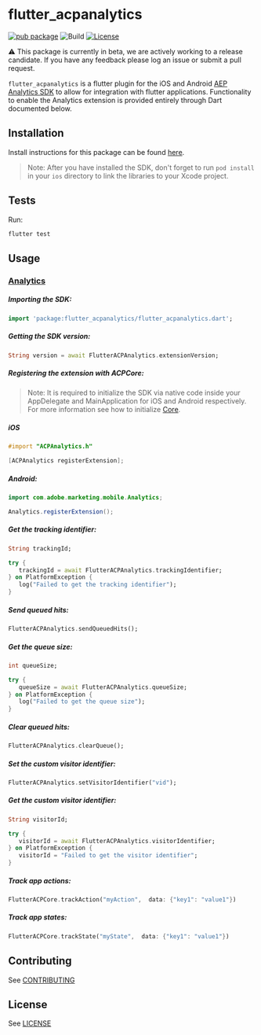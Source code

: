 # flutter_acpanalytics

[![pub package](https://img.shields.io/pub/v/flutter_acpanalytics.svg)](https://pub.dartlang.org/packages/flutter_acpanalytics) ![Build](https://github.com/adobe/flutter_acpanalytics/workflows/Dart%20Unit%20Tests%20+%20Android%20Build%20+%20iOS%20Build/badge.svg) [![License](https://img.shields.io/badge/License-Apache%202.0-blue.svg)](https://opensource.org/licenses/Apache-2.0)

⚠️ This package is currently in beta, we are actively working to a release candidate. If you have any feedback please log an issue or submit a pull request.

`flutter_acpanalytics` is a flutter plugin for the iOS and Android [AEP Analytics SDK](https://aep-sdks.gitbook.io/docs/using-mobile-extensions/analytics) to allow for integration with flutter applications. Functionality to enable the Analytics extension is provided entirely through Dart documented below.

## Installation

Install instructions for this package can be found [here](https://pub.dev/packages/flutter_acpanalytics#-installing-tab-).

> Note: After you have installed the SDK, don't forget to run `pod install` in your `ios` directory to link the libraries to your Xcode project.

## Tests

Run:

```bash
flutter test
```

## Usage

### [Analytics](https://aep-sdks.gitbook.io/docs/using-mobile-extensions/analytics)

##### Importing the SDK:
```dart
import 'package:flutter_acpanalytics/flutter_acpanalytics.dart';
```

##### Getting the SDK version:
 ```dart
String version = await FlutterACPAnalytics.extensionVersion;
 ```

 ##### Registering the extension with ACPCore:

 > Note: It is required to initialize the SDK via native code inside your AppDelegate and MainApplication for iOS and Android respectively. For more information see how to initialize [Core](https://aep-sdks.gitbook.io/docs/getting-started/initialize-the-sdk).

 ##### **iOS**
 ```objective-c
#import "ACPAnalytics.h"

[ACPAnalytics registerExtension];
 ```

 ##### **Android:**
 ```java
import com.adobe.marketing.mobile.Analytics;

Analytics.registerExtension();
 ```

 ##### Get the tracking identifier:

 ```dart
String trackingId;

try {
	trackingId = await FlutterACPAnalytics.trackingIdentifier;
} on PlatformException {
	log("Failed to get the tracking identifier");
}
 ```

 ##### Send queued hits:

 ```dart
FlutterACPAnalytics.sendQueuedHits();
 ```

 ##### Get the queue size:

 ```dart
int queueSize;

try {
	queueSize = await FlutterACPAnalytics.queueSize;
} on PlatformException {
	log("Failed to get the queue size");
}
 ```

 ##### Clear queued hits:

 ```dart
FlutterACPAnalytics.clearQueue();
 ```

 ##### Set the custom visitor identifier:

 ```dart
FlutterACPAnalytics.setVisitorIdentifier("vid");
 ```

 ##### Get the custom visitor identifier:

 ```dart
String visitorId;

try {
	visitorId = await FlutterACPAnalytics.visitorIdentifier;
} on PlatformException {
	visitorId = "Failed to get the visitor identifier";
}
 ```

 ##### Track app actions:

 ```dart
FlutterACPCore.trackAction("myAction",  data: {"key1": "value1"})
 ```

 ##### Track app states:

 ```dart
FlutterACPCore.trackState("myState",  data: {"key1": "value1"})
 ```

## Contributing
See [CONTRIBUTING](CONTRIBUTING.md)

## License
See [LICENSE](LICENSE)
